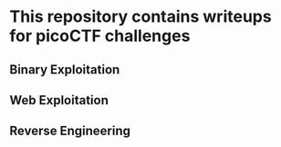 # This repository contains writeups for picoCTF challenges

Binary Exploitation
---
Web Exploitation
---
Reverse Engineering
---
